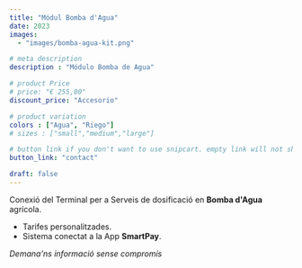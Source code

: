 ```yaml
---
title: "Módul Bomba d'Agua"
date: 2023
images: 
  - "images/bomba-agua-kit.png"

# meta description
description : "Módulo Bomba de Agua"

# product Price
# price: "€ 255,00"
discount_price: "Accesorio"

# product variation
colors : ["Agua", "Riego"]
# sizes : ["small","medium","large"]

# button link if you don't want to use snipcart. empty link will not show button
button_link: "contact"

draft: false
---
```


Conexió del Terminal per a Serveis de dosificació en **Bomba d'Agua** agrícola.

- Tarifes personalitzades.
- Sistema conectat a la App **SmartPay**.

*Demana'ns informació sense compromís*